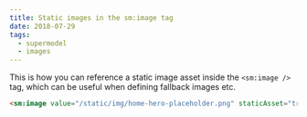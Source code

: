 ```yaml
---
title: Static images in the sm:image tag
date: 2018-07-29
tags:
  - supermodel
  - images
---
```


This is how you can reference a static image asset inside the `<sm:image />` tag, which can be useful when defining fallback images etc.

~~~html
<sm:image value="/static/img/home-hero-placeholder.png" staticAsset="true" ... />
~~~
